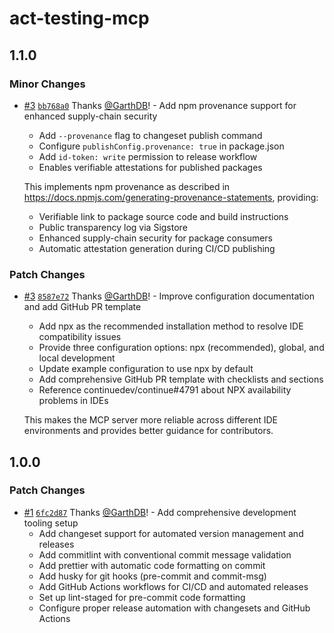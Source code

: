 # act-testing-mcp

## 1.1.0

### Minor Changes

- [#3](https://github.com/GarthDB/act-testing-mcp/pull/3) [`bb768a0`](https://github.com/GarthDB/act-testing-mcp/commit/bb768a0d42a4ae065fdc26630981535e52be18d4) Thanks [@GarthDB](https://github.com/GarthDB)! - Add npm provenance support for enhanced supply-chain security
  - Add `--provenance` flag to changeset publish command
  - Configure `publishConfig.provenance: true` in package.json
  - Add `id-token: write` permission to release workflow
  - Enables verifiable attestations for published packages

  This implements npm provenance as described in https://docs.npmjs.com/generating-provenance-statements, providing:
  - Verifiable link to package source code and build instructions
  - Public transparency log via Sigstore
  - Enhanced supply-chain security for package consumers
  - Automatic attestation generation during CI/CD publishing

### Patch Changes

- [#3](https://github.com/GarthDB/act-testing-mcp/pull/3) [`8587e72`](https://github.com/GarthDB/act-testing-mcp/commit/8587e720f6e8b8b192f9c3d73d74ed2825f62778) Thanks [@GarthDB](https://github.com/GarthDB)! - Improve configuration documentation and add GitHub PR template
  - Add npx as the recommended installation method to resolve IDE compatibility issues
  - Provide three configuration options: npx (recommended), global, and local development
  - Update example configuration to use npx by default
  - Add comprehensive GitHub PR template with checklists and sections
  - Reference continuedev/continue#4791 about NPX availability problems in IDEs

  This makes the MCP server more reliable across different IDE environments and provides better guidance for contributors.

## 1.0.0

### Patch Changes

- [#1](https://github.com/GarthDB/act-testing-mcp/pull/1) [`6fc2d87`](https://github.com/GarthDB/act-testing-mcp/commit/6fc2d87991513a0f220ea99519068b0b7399d42e) Thanks [@GarthDB](https://github.com/GarthDB)! - Add comprehensive development tooling setup
  - Add changeset support for automated version management and releases
  - Add commitlint with conventional commit message validation
  - Add prettier with automatic code formatting on commit
  - Add husky for git hooks (pre-commit and commit-msg)
  - Add GitHub Actions workflows for CI/CD and automated releases
  - Set up lint-staged for pre-commit code formatting
  - Configure proper release automation with changesets and GitHub Actions
